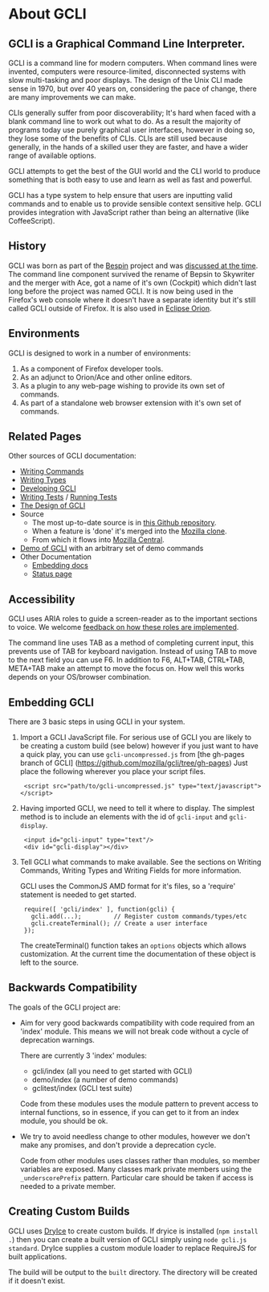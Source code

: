 
# About GCLI

## GCLI is a Graphical Command Line Interpreter.

GCLI is a command line for modern computers. When command lines were invented,
computers were resource-limited, disconnected systems with slow multi-tasking
and poor displays. The design of the Unix CLI made sense in 1970, but over 40
years on, considering the pace of change, there are many improvements we can
make.

CLIs generally suffer from poor discoverability; It's hard when faced with a
blank command line to work out what to do. As a result the majority of programs
today use purely graphical user interfaces, however in doing so, they lose some
of the benefits of CLIs. CLIs are still used because generally, in the hands of
a skilled user they are faster, and have a wider range of available options.

GCLI attempts to get the best of the GUI world and the CLI world to produce
something that is both easy to use and learn as well as fast and powerful.

GCLI has a type system to help ensure that users are inputting valid commands
and to enable us to provide sensible context sensitive help. GCLI provides
integration with JavaScript rather than being an alternative (like CoffeeScript).


## History

GCLI was born as part of the
[Bespin](http://ajaxian.com/archives/canvas-for-a-text-editor) project and was
[discussed at the time](http://j.mp/bespin-cli). The command line component
survived the rename of Bepsin to Skywriter and the merger with Ace, got a name
of it's own (Cockpit) which didn't last long before the project was named GCLI.
It is now being used in the Firefox's web console where it doesn't have a
separate identity but it's still called GCLI outside of Firefox. It is also
used in [Eclipse Orion](http://www.eclipse.org/orion/).


## Environments

GCLI is designed to work in a number of environments:

1. As a component of Firefox developer tools.
2. As an adjunct to Orion/Ace and other online editors.
3. As a plugin to any web-page wishing to provide its own set of commands.
4. As part of a standalone web browser extension with it's own set of commands.


## Related Pages

Other sources of GCLI documentation:

- [Writing Commands](writing-commands.md)
- [Writing Types](writing-types.md)
- [Developing GCLI](developing-gcli.md)
- [Writing Tests](writing-tests.md) / [Running Tests](running-tests.md)
- [The Design of GCLI](design.md)
- Source
  - The most up-to-date source is in [this Github repository](https://github.com/joewalker/gcli/).
  - When a feature is 'done' it's merged into the [Mozilla clone](https://github.com/mozilla/gcli/).
  - From which it flows into [Mozilla Central](https://hg.mozilla.org/mozilla-central/file/tip/browser/devtools/commandline).
- [Demo of GCLI](http://mozilla.github.com/gcli/) with an arbitrary set of demo
  commands
- Other Documentation
  - [Embedding docs](https://github.com/mozilla/gcli/blob/master/docs/index.md)
  - [Status page](http://mozilla.github.com/devtools/2011/status.html#gcli)


## Accessibility

GCLI uses ARIA roles to guide a screen-reader as to the important sections to
voice. We welcome [feedback on how these roles are implemented](https://bugzilla.mozilla.org/enter_bug.cgi?product=Firefox&component=Developer+Tools:+Graphic+Commandline+and+Toolbar&rep_platform=All&op_sys=All&short_desc=GCLI).

The command line uses TAB as a method of completing current input, this
prevents use of TAB for keyboard navigation. Instead of using TAB to move to
the next field you can use F6. In addition to F6, ALT+TAB, CTRL+TAB, META+TAB
make an attempt to move the focus on. How well this works depends on your
OS/browser combination.


## Embedding GCLI

There are 3 basic steps in using GCLI in your system.

1. Import a GCLI JavaScript file.
   For serious use of GCLI you are likely to be creating a custom build (see
   below) however if you just want to have a quick play, you can use
   ``gcli-uncompressed.js`` from [the gh-pages branch of GCLI]
   (https://github.com/mozilla/gcli/tree/gh-pages)
   Just place the following wherever you place your script files.

        <script src="path/to/gcli-uncompressed.js" type="text/javascript"></script>

2. Having imported GCLI, we need to tell it where to display. The simplest
   method is to include an elements with the id of ``gcli-input`` and
   ``gcli-display``.

        <input id="gcli-input" type="text"/>
        <div id="gcli-display"></div>

3. Tell GCLI what commands to make available. See the sections on Writing
   Commands, Writing Types and Writing Fields for more information.

   GCLI uses the CommonJS AMD format for it's files, so a 'require' statement
   is needed to get started.

        require([ 'gcli/index' ], function(gcli) {
          gcli.add(...);         // Register custom commands/types/etc
          gcli.createTerminal(); // Create a user interface
        });

   The createTerminal() function takes an ``options`` objects which allows
   customization. At the current time the documentation of these object is left
   to the source.


## Backwards Compatibility

The goals of the GCLI project are:

- Aim for very good backwards compatibility with code required from an
  'index' module. This means we will not break code without a cycle of
  deprecation warnings.

  There are currently 3 'index' modules:
  - gcli/index (all you need to get started with GCLI)
  - demo/index (a number of demo commands)
  - gclitest/index (GCLI test suite)

  Code from these modules uses the module pattern to prevent access to internal
  functions, so in essence, if you can get to it from an index module, you
  should be ok.

- We try to avoid needless change to other modules, however we don't make any
  promises, and don't provide a deprecation cycle.

  Code from other modules uses classes rather than modules, so member variables
  are exposed. Many classes mark private members using the `_underscorePrefix`
  pattern. Particular care should be taken if access is needed to a private
  member.


## Creating Custom Builds

GCLI uses [DryIce](https://github.com/mozilla/dryice) to create custom builds.
If dryice is installed (``npm install .``) then you can create a built
version of GCLI simply using ``node gcli.js standard``. DryIce supplies a custom
module loader to replace RequireJS for built applications.

The build will be output to the ``built`` directory. The directory will be
created if it doesn't exist.
